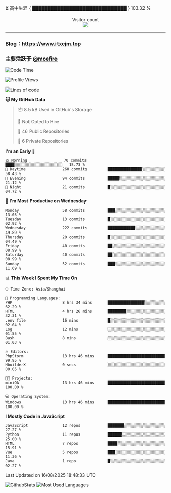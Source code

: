 ⏳ 高中生涯 { ██████████████████████████████ } 103.32 %
<p align="center"> 
  Visitor count<br>
  <img src="https://profile-counter.glitch.me/itxcjm/count.svg" />
</p>

---
### Blog：https://www.itxcjm.top
### 主要活跃于 [@moefire](https://github.com/moefire)
<!--START_SECTION:waka-->
![Code Time](http://img.shields.io/badge/Code%20Time-132%20hrs%2021%20mins-blue)

![Profile Views](http://img.shields.io/badge/Profile%20Views-9-blue)

![Lines of code](https://img.shields.io/badge/From%20Hello%20World%20I%27ve%20Written-862.1%20thousand%20lines%20of%20code-blue)

**🐱 My GitHub Data** 

> 📦 8.5 kB Used in GitHub's Storage 
 > 
> 🚫 Not Opted to Hire
 > 
> 📜 46 Public Repositories 
 > 
> 🔑 6 Private Repositories 
 > 
**I'm an Early 🐤** 

```text
🌞 Morning                70 commits          ████░░░░░░░░░░░░░░░░░░░░░   15.73 % 
🌆 Daytime                260 commits         ███████████████░░░░░░░░░░   58.43 % 
🌃 Evening                94 commits          █████░░░░░░░░░░░░░░░░░░░░   21.12 % 
🌙 Night                  21 commits          █░░░░░░░░░░░░░░░░░░░░░░░░   04.72 % 
```
📅 **I'm Most Productive on Wednesday** 

```text
Monday                   58 commits          ███░░░░░░░░░░░░░░░░░░░░░░   13.03 % 
Tuesday                  13 commits          █░░░░░░░░░░░░░░░░░░░░░░░░   02.92 % 
Wednesday                222 commits         ████████████░░░░░░░░░░░░░   49.89 % 
Thursday                 20 commits          █░░░░░░░░░░░░░░░░░░░░░░░░   04.49 % 
Friday                   40 commits          ██░░░░░░░░░░░░░░░░░░░░░░░   08.99 % 
Saturday                 40 commits          ██░░░░░░░░░░░░░░░░░░░░░░░   08.99 % 
Sunday                   52 commits          ███░░░░░░░░░░░░░░░░░░░░░░   11.69 % 
```


📊 **This Week I Spent My Time On** 

```text
🕑︎ Time Zone: Asia/Shanghai

💬 Programming Languages: 
PHP                      8 hrs 34 mins       ████████████████░░░░░░░░░   62.29 % 
HTML                     4 hrs 26 mins       ████████░░░░░░░░░░░░░░░░░   32.31 % 
.env file                16 mins             █░░░░░░░░░░░░░░░░░░░░░░░░   02.04 % 
Log                      12 mins             ░░░░░░░░░░░░░░░░░░░░░░░░░   01.55 % 
Bash                     8 mins              ░░░░░░░░░░░░░░░░░░░░░░░░░   01.03 % 

🔥 Editors: 
PhpStorm                 13 hrs 46 mins      █████████████████████████   99.95 % 
HbuilderX                0 secs              ░░░░░░░░░░░░░░░░░░░░░░░░░   00.05 % 

🐱‍💻 Projects: 
miniOA                   13 hrs 46 mins      █████████████████████████   100.00 % 

💻 Operating System: 
Windows                  13 hrs 46 mins      █████████████████████████   100.00 % 
```

**I Mostly Code in JavaScript** 

```text
JavaScript               12 repos            ███████░░░░░░░░░░░░░░░░░░   27.27 % 
Python                   11 repos            ██████░░░░░░░░░░░░░░░░░░░   25.00 % 
HTML                     7 repos             ████░░░░░░░░░░░░░░░░░░░░░   15.91 % 
Vue                      5 repos             ███░░░░░░░░░░░░░░░░░░░░░░   11.36 % 
Java                     1 repo              █░░░░░░░░░░░░░░░░░░░░░░░░   02.27 % 
```




 Last Updated on 16/08/2025 18:48:33 UTC
<!--END_SECTION:waka-->
![GithubStats](https://github-readme-stats-blue-three.vercel.app/api?username=itxcjm&show_icons=true&theme=light&layout=compact&locale=cn&include_all_commits=true&count_private=true&role=OWNER,ORGANIZATION_MEMBER,COLLABORATOR)
![Most Used Languages](https://github-readme-stats-blue-three.vercel.app/api/top-langs/?username=itxcjm&theme=light&layout=compact&count_private=true&role=OWNER,ORGANIZATION_MEMBER,COLLABORATOR)
